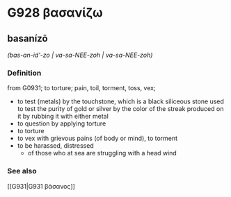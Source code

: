 # G928 βασανίζω

## basanízō

_(bas-an-id'-zo | va-sa-NEE-zoh | va-sa-NEE-zoh)_

### Definition

from G0931; to torture; pain, toil, torment, toss, vex; 

- to test (metals) by the touchstone, which is a black siliceous stone used to test the purity of gold or silver by the color of the streak produced on it by rubbing it with either metal
- to question by applying torture
- to torture
- to vex with grievous pains (of body or mind), to torment
- to be harassed, distressed
  - of those who at sea are struggling with a head wind

### See also

[[G931|G931 βάσανος]]
